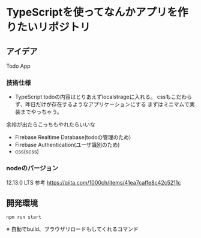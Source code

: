 # TypeScriptを使ってなんかアプリを作りたいリポジトリ
## アイデア
Todo App

### 技術仕様
* TypeScript
todoの内容はとりあえずlocalstrageに入れる。
cssもこだわらず、昨日だけが存在するようなアプリケーションにする
まずはミニマムで実装までやっちゃう。

余裕が出たらこっちもやれたらいいな
* Firebase Realtime Database(todoの管理のため)
* Firebase Authentication(ユーザ識別のため)
* css(scss)

### nodeのバージョン
12.13.0 LTS
参考
https://qiita.com/1000ch/items/41ea7caffe8c42c5211c

## 開発環境
```
npm run start
```
※ 自動でbuild、ブラウザリロードもしてくれるコマンド



